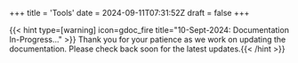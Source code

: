 +++
title = 'Tools'
date = 2024-09-11T07:31:52Z
draft = false
+++

{{< hint type=[warning] icon=gdoc_fire title="10-Sept-2024: Documentation In-Progress..." >}}
Thank you for your patience as we work on updating the documentation. Please check back soon for the latest updates.{{< /hint >}}